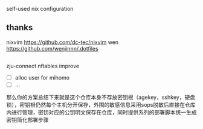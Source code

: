 self-used nix configuration
## thanks
nixvim https://github.com/dc-tec/nixvim
wen https://github.com/wenjinnn/.dotfiles
##
zju-connect
nftables improve
 - [ ] alloc user for mihomo
 - [ ] ...

那么你的方案总结下来就是这个仓库本身不存放密钥根（agekey，sshkey，硬盘锁），密钥根仍然每个主机分开保存，外围的敏感信息采用sops脱敏后直接在仓库内进行管理，密钥对应的公钥明文保存在仓库，同时提供系列的部署脚本统一生成密钥简化部署步骤
